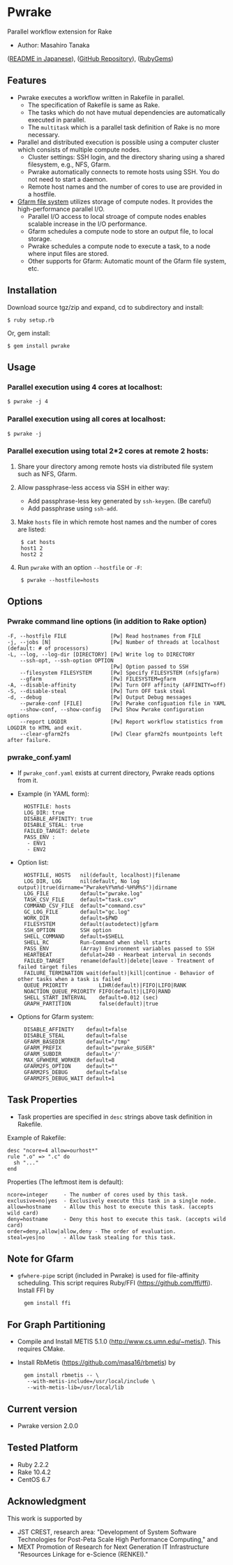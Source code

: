 # Pwrake

Parallel workflow extension for Rake
* Author: Masahiro Tanaka

([README in Japanese](https://github.com/masa16/pwrake/wiki/Pwrake.ja)),
([GitHub Repository](https://github.com/masa16/pwrake)),
([RubyGems](https://rubygems.org/gems/pwrake))

## Features

* Pwrake executes a workflow written in Rakefile in parallel.
  * The specification of Rakefile is same as Rake.
  * The tasks which do not have mutual dependencies are automatically executed in parallel.
  * The `multitask` which is a parallel task definition of Rake is no more necessary.
* Parallel and distributed execution is possible using a computer cluster which consists of multiple compute nodes.
  * Cluster settings: SSH login, and the directory sharing using a shared filesystem, e.g., NFS, Gfarm.
  * Pwrake automatically connects to remote hosts using SSH. You do not need to start a daemon.
  * Remote host names and the number of cores to use are provided in a hostfile.
* [Gfarm file system](http://sourceforge.net/projects/gfarm/) utilizes storage of compute nodes. It provides the high-performance parallel I/O.
  * Parallel I/O access to local stroage of compute nodes enables scalable increase in the I/O performance.
  * Gfarm schedules a compute node to store an output file, to local storage.
  * Pwrake schedules a compute node to execute a task, to a node where input files are stored.
  * Other supports for Gfarm: Automatic mount of the Gfarm file system, etc.

## Installation

Download source tgz/zip and expand, cd to subdirectory and install:

    $ ruby setup.rb

Or, gem install:

    $ gem install pwrake

## Usage

### Parallel execution using 4 cores at localhost:

    $ pwrake -j 4

### Parallel execution using all cores at localhost:

    $ pwrake -j

### Parallel execution using total 2*2 cores at remote 2 hosts:

1. Share your directory among remote hosts via distributed file system such as NFS, Gfarm.
2. Allow passphrase-less access via SSH in either way:
   * Add passphrase-less key generated by `ssh-keygen`.  (Be careful)
   * Add passphrase using `ssh-add`.
3. Make `hosts` file in which remote host names and the number of cores are listed:

        $ cat hosts
        host1 2
        host2 2

4. Run `pwrake` with an option `--hostfile` or `-F`:

        $ pwrake --hostfile=hosts

## Options

### Pwrake command line options (in addition to Rake option)

    -F, --hostfile FILE              [Pw] Read hostnames from FILE
    -j, --jobs [N]                   [Pw] Number of threads at localhost (default: # of processors)
    -L, --log, --log-dir [DIRECTORY] [Pw] Write log to DIRECTORY
        --ssh-opt, --ssh-option OPTION
                                     [Pw] Option passed to SSH
        --filesystem FILESYSTEM      [Pw] Specify FILESYSTEM (nfs|gfarm)
        --gfarm                      [Pw] FILESYSTEM=gfarm
    -A, --disable-affinity           [Pw] Turn OFF affinity (AFFINITY=off)
    -S, --disable-steal              [Pw] Turn OFF task steal
    -d, --debug                      [Pw] Output Debug messages
        --pwrake-conf [FILE]         [Pw] Pwrake configuation file in YAML
        --show-conf, --show-config   [Pw] Show Pwrake configuration options
        --report LOGDIR              [Pw] Report workflow statistics from LOGDIR to HTML and exit.
        --clear-gfarm2fs             [Pw] Clear gfarm2fs mountpoints left after failure.

### pwrake_conf.yaml

* If `pwrake_conf.yaml` exists at current directory, Pwrake reads options from it.
* Example (in YAML form):

        HOSTFILE: hosts
        LOG_DIR: true
        DISABLE_AFFINITY: true
        DISABLE_STEAL: true
        FAILED_TARGET: delete
        PASS_ENV :
         - ENV1
         - ENV2

* Option list:

        HOSTFILE, HOSTS   nil(default, localhost)|filename
        LOG_DIR, LOG      nil(default, No log output)|true(dirname="Pwrake%Y%m%d-%H%M%S")|dirname
        LOG_FILE          default="pwrake.log"
        TASK_CSV_FILE     default="task.csv"
        COMMAND_CSV_FILE  default="command.csv"
        GC_LOG_FILE       default="gc.log"
        WORK_DIR          default=$PWD
        FILESYSTEM        default(autodetect)|gfarm
        SSH_OPTION        SSH option
        SHELL_COMMAND     default=$SHELL
        SHELL_RC          Run-Command when shell starts
        PASS_ENV          (Array) Environment variables passed to SSH
        HEARTBEAT         defulat=240 - Hearbeat interval in seconds 
        FAILED_TARGET     rename(default)|delete|leave - Treatment of failed target files
        FAILURE_TERMINATION wait(default)|kill|continue - Behavior of other tasks when a task is failed
        QUEUE_PRIORITY          LIHR(default)|FIFO|LIFO|RANK
        NOACTION_QUEUE_PRIORITY FIFO(default)|LIFO|RAND
        SHELL_START_INTERVAL    default=0.012 (sec)
        GRAPH_PARTITION         false(default)|true

* Options for Gfarm system:

        DISABLE_AFFINITY    default=false
        DISABLE_STEAL       default=false
        GFARM_BASEDIR       default="/tmp"
        GFARM_PREFIX        default="pwrake_$USER"
        GFARM_SUBDIR        default='/'
        MAX_GFWHERE_WORKER  default=8
        GFARM2FS_OPTION     default=""
        GFARM2FS_DEBUG      default=false
        GFARM2FS_DEBUG_WAIT default=1

## Task Properties

* Task properties are specified in `desc` strings above task definition in Rakefile.

Example of Rakefile:

    desc "ncore=4 allow=ourhost*"
    rule ".o" => ".c" do
      sh "..."
    end

Properties (The leftmost item is default):

    ncore=integer     - The number of cores used by this task.
    exclusive=no|yes  - Exclusively execute this task in a single node.
    allow=hostname    - Allow this host to execute this task. (accepts wild card)
    deny=hostname     - Deny this host to execute this task. (accepts wild card)
    order=deny,allow|allow,deny - The order of evaluation.
    steal=yes|no      - Allow task stealing for this task.

## Note for Gfarm

* `gfwhere-pipe` script (included in Pwrake) is used for file-affinity scheduling.
  This script requires Ruby/FFI (https://github.com/ffi/ffi). Install FFI by

        gem install ffi

## For Graph Partitioning

* Compile and Install METIS 5.1.0 (http://www.cs.umn.edu/~metis/). This requires CMake.

* Install RbMetis (https://github.com/masa16/rbmetis) by

        gem install rbmetis -- \
         --with-metis-include=/usr/local/include \
         --with-metis-lib=/usr/local/lib

## Current version

* Pwrake version 2.0.0

## Tested Platform

* Ruby 2.2.2
* Rake 10.4.2
* CentOS 6.7

## Acknowledgment

This work is supported by
* JST CREST, research area: "Development of System Software Technologies for Post-Peta Scale High Performance Computing," and
* MEXT Promotion of Research for Next Generation IT Infrastructure "Resources Linkage for e-Science (RENKEI)."
